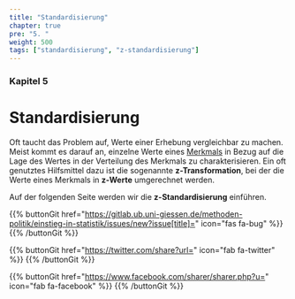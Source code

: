 ```yaml
---
title: "Standardisierung"
chapter: true
pre: "5. "
weight: 500
tags: ["standardisierung", "z-standardisierung"]
---
```


### Kapitel 5

# Standardisierung

Oft taucht das Problem auf, Werte einer Erhebung vergleichbar zu machen. Meist kommt es darauf an, einzelne Werte eines [Merkmals](../glossar/merkmal/index.html) in Bezug auf die Lage des Wertes in der Verteilung des Merkmals zu charakterisieren. Ein oft genutztes Hilfsmittel dazu ist die sogenannte **z-Transformation**, bei der die Werte eines Merkmals in **z-Werte** umgerechnet werden.

Auf der folgenden Seite werden wir die **z-Standardisierung** einführen.

{{% buttonGit href="https://gitlab.ub.uni-giessen.de/methoden-politik/einstieg-in-statistik/issues/new?issue[title]=" icon="fas fa-bug" %}} {{% /buttonGit %}} 

{{% buttonGit href="https://twitter.com/share?url=" icon="fab fa-twitter" %}} {{% /buttonGit %}}

{{% buttonGit href="https://www.facebook.com/sharer/sharer.php?u=" icon="fab fa-facebook" %}} {{% /buttonGit %}}